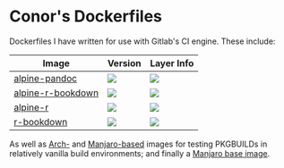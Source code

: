 # Conor's Dockerfiles

Dockerfiles I have written for use with Gitlab's CI engine. These include: 

| Image | Version | Layer Info |
|-------|---------|------------|
|[alpine-pandoc](https://github.com/ConorIA/dockerfiles/tree/master/alpine-pandoc)| [![](https://images.microbadger.com/badges/version/conoria/alpine-pandoc.svg)](http://microbadger.com/images/conoria/alpine-pandoc "Get your own version badge on microbadger.com")| [![](https://images.microbadger.com/badges/image/conoria/alpine-pandoc.svg)](http://microbadger.com/images/conoria/alpine-pandoc "Get your own image badge on microbadger.com")|
|[alpine-r-bookdown](https://github.com/ConorIA/dockerfiles/tree/master/alpine-r-bookdown)|[![](https://images.microbadger.com/badges/version/conoria/alpine-r-bookdown.svg)](http://microbadger.com/images/conoria/alpine-r-bookdown "Get your own version badge on microbadger.com")| [![](https://images.microbadger.com/badges/image/conoria/alpine-r-bookdown.svg)](http://microbadger.com/images/conoria/alpine-r-bookdown "Get your own image badge on microbadger.com")|
|[alpine-r](https://github.com/ConorIA/dockerfiles/tree/master/alpine-r)|[![](https://images.microbadger.com/badges/version/conoria/alpine-r.svg)](http://microbadger.com/images/conoria/alpine-r "Get your own version badge on microbadger.com")| [![](https://images.microbadger.com/badges/image/conoria/alpine-r.svg)](http://microbadger.com/images/conoria/alpine-r "Get your own image badge on microbadger.com")|
|[r-bookdown](https://github.com/ConorIA/dockerfiles/tree/master/r-bookdown)|[![](https://images.microbadger.com/badges/version/conoria/r-bookdown.svg)](http://microbadger.com/images/conoria/r-bookdown "Get your own version badge on microbadger.com")| [![](https://images.microbadger.com/badges/image/conoria/r-bookdown.svg)](http://microbadger.com/images/conoria/r-bookdown "Get your own image badge on microbadger.com")|

As well as [Arch-](https://github.com/ConorIA/dockerfiles/tree/master/pkgbuilder-arch) and [Manjaro-based](https://github.com/ConorIA/dockerfiles/tree/master/pkgbuilder-manjaro) images for testing PKGBUILDs in relatively vanilla build environments; and finally a [Manjaro base image](https://github.com/ConorIA/dockerfiles/tree/master/manjaro-base).
